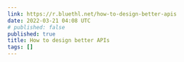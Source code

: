 ```yaml
---
link: https://r.bluethl.net/how-to-design-better-apis
date: 2022-03-21 04:08 UTC
# published: false
published: true
title: How to design better APIs
tags: []
---
```



